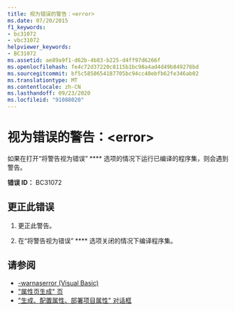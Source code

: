 ```yaml
---
title: 视为错误的警告：<error>
ms.date: 07/20/2015
f1_keywords:
- bc31072
- vbc31072
helpviewer_keywords:
- BC31072
ms.assetid: ae89a9f1-d62b-4b83-b225-d4ff97d6266f
ms.openlocfilehash: fe4c72d37220c8115b1bc98a4ad4d49b849276bd
ms.sourcegitcommit: bf5c5850654187705bc94cc40ebfb62fe346ab02
ms.translationtype: MT
ms.contentlocale: zh-CN
ms.lasthandoff: 09/23/2020
ms.locfileid: "91088020"
---
```

# <a name="warning-treated-as-error-error"></a>视为错误的警告：\<error>

如果在打开“将警告视为错误” **** 选项的情况下运行已编译的程序集，则会遇到警告。  
  
 **错误 ID：** BC31072  
  
## <a name="to-correct-this-error"></a>更正此错误  
  
1. 更正此警告。  
  
2. 在“将警告视为错误” **** 选项关闭的情况下编译程序集。  
  
## <a name="see-also"></a>请参阅

- [-warnaserror (Visual Basic)](../reference/command-line-compiler/warnaserror.md)
- ["属性页生成" 页](/previous-versions/visualstudio/visual-studio-2010/zxbs6ywz(v=vs.100))
- ["生成、配置属性、部署项目属性" 对话框](/previous-versions/visualstudio/visual-studio-2010/1befw7hy(v=vs.100))
